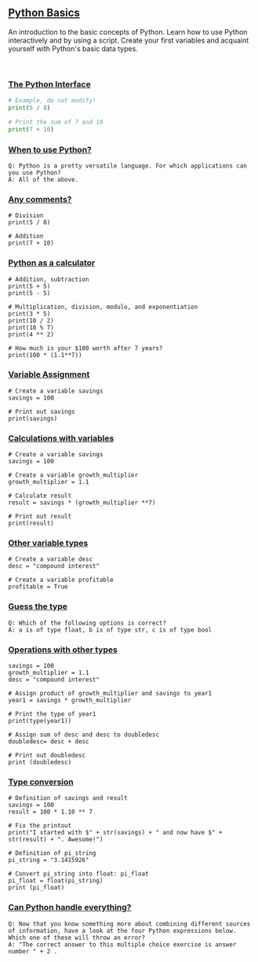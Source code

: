 ## [Python Basics](https://campus.datacamp.com/courses/intro-to-python-for-data-science/chapter-1-python-basics)

An introduction to the basic concepts of Python. Learn how to use Python interactively and by using a script. Create your first variables and acquaint yourself with Python's basic data types.

<br>

### [The Python Interface](https://campus.datacamp.com/courses/intro-to-python-for-data-science/chapter-1-python-basics?ex=2)

```Python
# Example, do not modify!
print(5 / 8)

# Print the sum of 7 and 10
print(7 + 10)
```

### [When to use Python?](https://campus.datacamp.com/courses/intro-to-python-for-data-science/chapter-1-python-basics?ex=3)

```
Q: Python is a pretty versatile language. For which applications can you use Python?
A: All of the above.
```

### [Any comments?](https://campus.datacamp.com/courses/intro-to-python-for-data-science/chapter-1-python-basics?ex=4)

```
# Division
print(5 / 8)

# Addition
print(7 + 10)
```

### [Python as a calculator](https://campus.datacamp.com/courses/intro-to-python-for-data-science/chapter-1-python-basics?ex=5)

```
# Addition, subtraction
print(5 + 5)
print(5 - 5)

# Multiplication, division, modulo, and exponentiation
print(3 * 5)
print(10 / 2)
print(18 % 7)
print(4 ** 2)

# How much is your $100 worth after 7 years?
print(100 * (1.1**7))
```

### [Variable Assignment](https://campus.datacamp.com/courses/intro-to-python-for-data-science/chapter-1-python-basics?ex=7)

```
# Create a variable savings
savings = 100

# Print out savings
print(savings)
```

### [Calculations with variables](https://campus.datacamp.com/courses/intro-to-python-for-data-science/chapter-1-python-basics?ex=8)

```
# Create a variable savings
savings = 100

# Create a variable growth_multiplier
growth_multiplier = 1.1

# Calculate result
result = savings * (growth_multiplier **7)

# Print out result
print(result)
```

### [Other variable types](https://campus.datacamp.com/courses/intro-to-python-for-data-science/chapter-1-python-basics?ex=9)

```
# Create a variable desc
desc = "compound interest"

# Create a variable profitable
profitable = True
```

### [Guess the type](https://campus.datacamp.com/courses/intro-to-python-for-data-science/chapter-1-python-basics?ex=10)

```
Q: Which of the following options is correct?
A: a is of type float, b is of type str, c is of type bool
```

### [Operations with other types](https://campus.datacamp.com/courses/intro-to-python-for-data-science/chapter-1-python-basics?ex=11)

```
savings = 100
growth_multiplier = 1.1
desc = "compound interest"

# Assign product of growth_multiplier and savings to year1
year1 = savings * growth_multiplier

# Print the type of year1
print(type(year1))

# Assign sum of desc and desc to doubledesc
doubledesc= desc + desc

# Print out doubledesc
print (doubledesc)
```

### [Type conversion](https://campus.datacamp.com/courses/intro-to-python-for-data-science/chapter-1-python-basics?ex=12)

```
# Definition of savings and result
savings = 100
result = 100 * 1.10 ** 7

# Fix the printout
print("I started with $" + str(savings) + " and now have $" + str(result) + ". Awesome!")

# Definition of pi_string
pi_string = "3.1415926"

# Convert pi_string into float: pi_float
pi_float = float(pi_string)
print (pi_float)
```

### [Can Python handle everything?](https://campus.datacamp.com/courses/intro-to-python-for-data-science/chapter-1-python-basics?ex=13)

```
Q: Now that you know something more about combining different sources of information, have a look at the four Python expressions below. Which one of these will throw an error?
A: "The correct answer to this multiple choice exercise is answer number " + 2 .
```